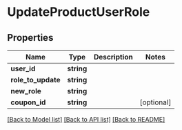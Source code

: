 # UpdateProductUserRole

## Properties
Name | Type | Description | Notes
------------ | ------------- | ------------- | -------------
**user_id** | **string** |  | 
**role_to_update** | **string** |  | 
**new_role** | **string** |  | 
**coupon_id** | **string** |  | [optional] 

[[Back to Model list]](../README.md#documentation-for-models) [[Back to API list]](../README.md#documentation-for-api-endpoints) [[Back to README]](../README.md)


